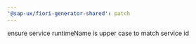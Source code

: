 ```yaml
---
'@sap-ux/fiori-generator-shared': patch
---
```


ensure service runtimeName is upper case to match service id
